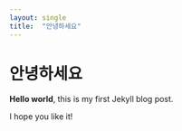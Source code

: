 ```yaml
---
layout: single
title:  "안녕하세요"
---
```


# 안녕하세요

**Hello world**, this is my first Jekyll blog post.

I hope you like it!
